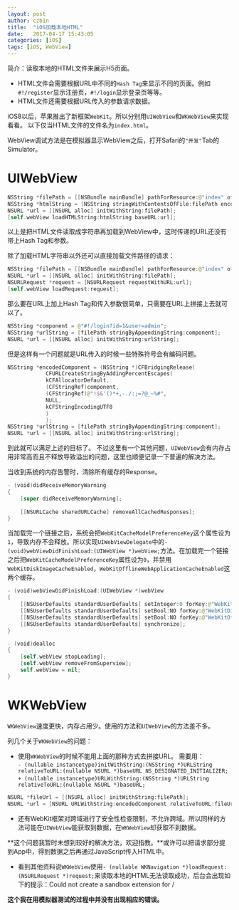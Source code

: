 ```yaml
---
layout: post
author: czb1n
title:  "iOS加载本地HTML"
date:   2017-04-17 15:43:05
categories: [iOS]
tags: [iOS, WebView]
---
```


简介：读取本地的HTML文件来展示H5页面。

 - HTML文件会需要根据URL中不同的`Hash Tag`来显示不同的页面。例如`#!/register`显示注册页，`#!/login`显示登录页等等。
 - HTML文件还需要根据URL传入的参数请求数据。

iOS8以后，苹果推出了新框架`WebKit`。所以分别用`UIWebView`和`WKWebView`来实现看看。
以下仅当HTML文件的文件名为`index.html`。

WebView调试方法是在模拟器显示WebView之后，打开Safari的`"开发"`Tab的Simulator。

# UIWebView

``` Swift
NSString *filePath = [[NSBundle mainBundle] pathForResource:@"index" ofType:@"html"];
NSString *htmlString = [NSString stringWithContentsOfFile:filePath encoding:NSUTF8StringEncoding error:nil];
NSURL *url = [[NSURL alloc] initWithString:filePath];
[self.webView loadHTMLString:htmlString baseURL:url];
```

以上是把HTML文件读取成字符串再加载到WebView中，这时传递的URL还没有带上Hash Tag和参数。

除了加载HTML字符串以外还可以直接加载文件路径的请求：

``` Swift
NSString *filePath = [[NSBundle mainBundle] pathForResource:@"index" ofType:@"html"];
NSURL *url = [[NSURL alloc] initWithString:filePath];
NSURLRequest *request = [NSURLRequest requestWithURL:url];
[self.webView loadRequest:request];
```

那么要在URL上加上Hash Tag和传入参数很简单，只需要在URL上拼接上去就可以了。

``` Swift
NSString *component = @"#!/login?id=1&user=admin";
NSString *urlString = [filePath stringByAppendingString:component];
NSURL *url = [[NSURL alloc] initWithString:urlString];
```

但是这样有一个问题就是URL传入的时候一些特殊符号会有编码问题。

``` Swift
NSString *encodedComponent = (NSString *)CFBridgingRelease(
			CFURLCreateStringByAddingPercentEscapes(
			kCFAllocatorDefault,
			(CFStringRef)component,
			(CFStringRef)@"!$&'()*+,-./:;=?@_~%#",
			NULL,
			kCFStringEncodingUTF8
			)
			);
NSString *urlString = [filePath stringByAppendingString:component];
NSURL *url = [[NSURL alloc] initWithString:urlString];
```

到此就可以满足上述的目标了。
不过这里有一个其他问题，`UIWebView`会有内存占用非常高而且不释放导致溢出的问题，这里也顺便记录一下普遍的解决方法。

当收到系统的内存告警时，清除所有缓存的Response。

``` Swift
- (void)didReceiveMemoryWarning
{
    [super didReceiveMemoryWarning];
    
    [[NSURLCache sharedURLCache] removeAllCachedResponses];
}
```

当加载完一个链接之后，系统会把`WebKitCacheModelPreferenceKey`这个属性设为`1`，导致内存不会释放。所以实现`UIWebViewDelegate`中的`- (void)webViewDidFinishLoad:(UIWebView *)webView;`方法。在加载完一个链接之后把`WebKitCacheModelPreferenceKey`属性设为`0`，并禁用`WebKitDiskImageCacheEnabled`，`WebKitOfflineWebApplicationCacheEnabled`这两个缓存。

``` Swift
- (void)webViewDidFinishLoad:(UIWebView *)webView
{
    [[NSUserDefaults standardUserDefaults] setInteger:0 forKey:@"WebKitCacheModelPreferenceKey"];
    [[NSUserDefaults standardUserDefaults] setBool:NO forKey:@"WebKitDiskImageCacheEnabled"];
    [[NSUserDefaults standardUserDefaults] setBool:NO forKey:@"WebKitOfflineWebApplicationCacheEnabled"];
    [[NSUserDefaults standardUserDefaults] synchronize];
}
```

``` Swift
- (void)dealloc
{
    [self.webView stopLoading];
    [self.webView removeFromSuperview];
    self.webView = nil;
}
```

# WKWebView

`WKWebView`速度更快，内存占用少。使用的方法和`UIWebView`的方法差不多。

列几个关于`WKWebView`的问题：

 - 使用`WKWebView`的时候不能用上面的那种方式去拼接URL。
需要用：  
`- (nullable instancetype)initWithString:(NSString *)URLString relativeToURL:(nullable NSURL *)baseURL NS_DESIGNATED_INITIALIZER;`  
`+ (nullable instancetype)URLWithString:(NSString *)URLString relativeToURL:(nullable NSURL *)baseURL;`

``` Swift
NSURL *fileUrl = [[NSURL alloc] initWithString:filePath];
NSURL *url = [NSURL URLWithString:encodedComponent relativeToURL:fileUrl];
```

- 还有WebKit框架对跨域进行了安全性检查限制，不允许跨域。所以同样的方法可能在`UIWebView`能获取到数据，在`WKWebView`却获取不到数据。

**这个问题我暂时未想到较好的解决方法，欢迎指教。**或许可以把请求部分提到App中，得到数据之后再通过JavaScript传入HTML中。

- 看到其他资料说`WKWebView`使用`- (nullable WKNavigation *)loadRequest:(NSURLRequest *)request;`来读取本地的HTML无法读取成功，后台会出现如下的提示：Could not create a sandbox extension for /

**这个我在用模拟器测试的过程中并没有出现相应的错误。**
